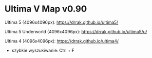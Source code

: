 # Ultima V Map v0.90

Ultima 5 (4096x4096px): https://drrak.github.io/ultima5/

Ultima 5 Underworld (4096x4096px): https://drrak.github.io/ultima5/u/

Ultima 4 (4096x4096px): https://drrak.github.io/ultima4/
 - szybkie wyszukiwanie: Ctrl + F
